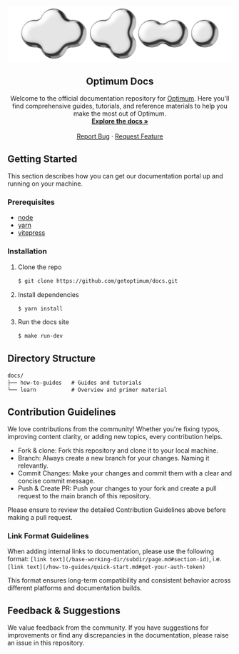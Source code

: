 <p align="center">
  <a href="https://www.getoptimum.xyz/">
    <img src="static/img/banner.png" alt="Logo">
  </a>

  <h2 align="center">Optimum Docs</h2>

  <p align="center">
    Welcome to the official documentation repository for <a href="https://www.getoptimum.xyz/">Optimum</a>.
    Here you'll find comprehensive guides, tutorials, and reference materials to
    help you make the most out of Optimum.
    <br />
    <a href="https://docs.getoptimum.xyz"><strong>Explore the docs »</strong></a>
    <br />
    <br />
    <a href="https://github.com/getoptimum/docs/issues">Report Bug</a>
    ·
    <a href="https://github.com/getoptimum/docs/issues">Request Feature</a>
  </p>
</p>

## Getting Started

This section describes how you can get our documentation portal up and running
on your machine.

### Prerequisites

* [node](https://nodejs.org/en/)
* [yarn](https://yarnpkg.com/)
* [vitepress](https://vitepress.dev/guide/getting-started)

### Installation

1. Clone the repo

   ```sh
   $ git clone https://github.com/getoptimum/docs.git
   ```

2. Install dependencies

   ```sh
   $ yarn install
   ```

3. Run the docs site

   ```sh
   $ make run-dev
   ```

## Directory Structure

```text
docs/
├── how-to-guides   # Guides and tutorials
└── learn           # Overview and primer material
```

## Contribution Guidelines

We love contributions from the community! Whether you're fixing typos,
improving content clarity, or adding new topics, every contribution helps.

* Fork & clone: Fork this repository and clone it to your local machine.
* Branch: Always create a new branch for your changes. Naming it relevantly.
* Commit Changes: Make your changes and commit them with a clear and concise
  commit message.
* Push & Create PR: Push your changes to your fork and create a pull request
  to the main branch of this repository.

Please ensure to review the detailed Contribution Guidelines above before
making a pull request.

### Link Format Guidelines

When adding internal links to documentation, please use the following format:
`[link text](/base-working-dir/subdir/page.md#section-id)`, i.e.
`[link text](/how-to-guides/quick-start.md#get-your-auth-token)`

This format ensures long-term compatibility and consistent behavior across
different platforms and documentation builds.

## Feedback & Suggestions

We value feedback from the community. If you have suggestions for improvements
or find any discrepancies in the documentation, please raise an issue in this
repository.

